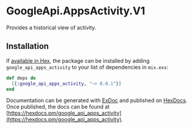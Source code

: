 # GoogleApi.AppsActivity.V1

Provides a historical view of activity.

## Installation

If [available in Hex](https://hex.pm/docs/publish), the package can be installed
by adding `google_api_apps_activity` to your list of dependencies in `mix.exs`:

```elixir
def deps do
  [{:google_api_apps_activity, "~> 0.0.1"}]
end
```

Documentation can be generated with [ExDoc](https://github.com/elixir-lang/ex_doc)
and published on [HexDocs](https://hexdocs.pm). Once published, the docs can
be found at [https://hexdocs.pm/google_api_apps_activity](https://hexdocs.pm/google_api_apps_activity).
